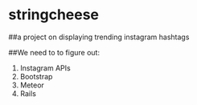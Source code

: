 # stringcheese
##a project on displaying trending instagram hashtags

##We need to to figure out:
1. Instagram APIs
2. Bootstrap
3. Meteor
4. Rails

